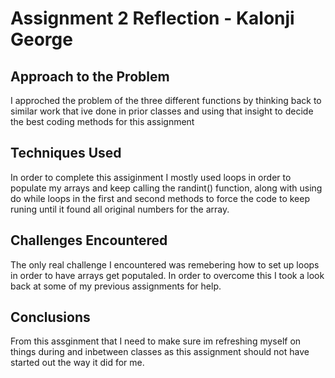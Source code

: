 # Assignment 2 Reflection - Kalonji George

## Approach to the Problem

I approched the problem of the three different functions by thinking back to similar work that ive done in prior 
classes and using that insight to decide the best coding methods for this assignment


## Techniques Used

In order to complete this assiginment I mostly used loops in order to populate my arrays and 
keep calling the randint() function, along with using do while loops in the first and second methods to force 
the code to keep runing until it found all original numbers for the array.


## Challenges Encountered

The only real challenge I encountered was remebering how to set up loops in order to have arrays get poputaled. 
In order to overcome this I took a look back at some of my previous assignments for help.

## Conclusions

From this assginment that I need to make sure im refreshing myself on things during and inbetween classes as this
assignment should not have started out the way it did for me.
